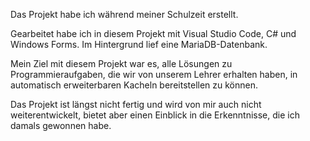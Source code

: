 Das Projekt habe ich während meiner Schulzeit erstellt.

Gearbeitet habe ich in diesem Projekt mit Visual Studio Code, C# und Windows Forms. Im Hintergrund lief eine MariaDB-Datenbank.

Mein Ziel mit diesem Projekt war es, alle Lösungen zu Programmieraufgaben, die wir von unserem Lehrer erhalten haben, in automatisch erweiterbaren Kacheln bereitstellen zu können.

Das Projekt ist längst nicht fertig und wird von mir auch nicht weiterentwickelt, bietet aber einen Einblick in die Erkenntnisse, die ich damals gewonnen habe.
